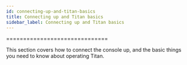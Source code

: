 ```yaml
---
id: connecting-up-and-titan-basics 
title: Connecting up and Titan basics
sidebar_label: Connecting up and Titan basics
---
```

==============================

This section covers how to connect the console up, and the basic things
you need to know about operating Titan.


